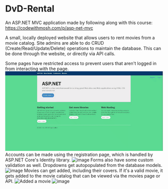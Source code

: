 # DvD-Rental

An ASP.NET MVC application made by following along with this course: https://codewithmosh.com/p/asp-net-mvc

A small, locally deployed website that allows users to rent movies from a movie catalog. Site admins are able to do CRUD (Create/Read/Update/Delete) operations to maintain the database. This can be done through the website, or directly via API calls.

Some pages have restricted access to prevent users that aren't logged in from interacting with the page. 
![Restricted Page](https://github.com/Jogira/DvD-Rental/blob/master/Images/Access%20Denial.gif?raw=true)
Accounts can be made using the registration page, which is handled by ASP.NET Core's Identity library. 
![image](https://user-images.githubusercontent.com/46968282/217659958-8de7274f-72d6-4655-bb29-3ebd0ecfd929.png)
Forms also have some custom validation as well. Dropdowns get autopopulated from the database models.
![image](https://user-images.githubusercontent.com/46968282/217667329-efeb394e-c86c-4279-8128-2a67e689eb9b.png)
Movies can get added, including their covers. If it's a valid movie, it gets added to the movie catalog that can be viewed via the movies page or API.
![Added a movie](https://github.com/Jogira/DvD-Rental/blob/master/Images/Adding%20Movie.gif?raw=true)
![image](https://user-images.githubusercontent.com/46968282/217670900-add0a5ec-04d2-4a89-9288-5ddc0c4e3d4d.png)



